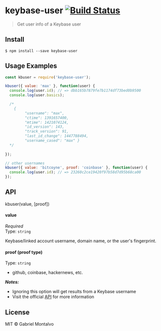 # keybase-user [![Build Status](https://travis-ci.org/gmontalvoriv/keybase-user.svg?branch=master)](https://travis-ci.org/gmontalvoriv/keybase-user)

> Get user info of a Keybase user

## Install

```
$ npm install --save keybase-user
```

## Usage Examples

```js
const kbuser = require('keybase-user');

kbuser({ value: 'max' }, function(user) {
  console.log(user.id); // => dbb165b7879fe7b1174df73bed0b9500
  console.log(user.basics);

  /* 
	{
         "username": "max",
         "ctime": 1391657400,
         "mtime": 1421074124,
         "id_version": 143,
         "track_version": 91,
         "last_id_change": 1447788494,
         "username_cased": "max" }
  */
  
});
```

```js
// other usernames
kbuser({ value: 'bitcoyne', proof: 'coinbase' }, function(user) {
  console.log(user.id); // => 23260c2ce19420f97b58d7d95b68ca00
});
```

## API

kbuser(value, [proof])

#### value

*Required*  
Type: `string`

Keybase/linked account username, domain name, or the user's fingerprint.

#### proof (proof type)

Type: `string`  

- github, coinbase, hackernews, etc.

***Notes:*** 

- Ignoring this option will get results from a Keybase username
- Visit the official [API](https://keybase.io/docs/api/1.0) for more information

## License

MIT © Gabriel Montalvo

